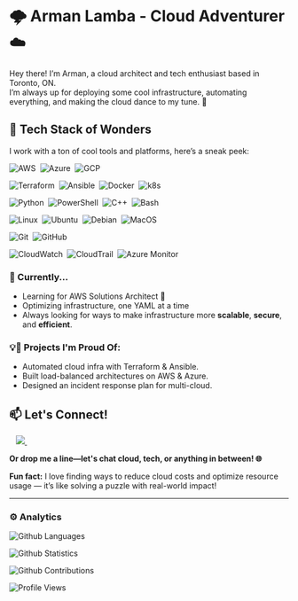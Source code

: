 # 🌩️ Arman Lamba - Cloud Adventurer☁️

Hey there! I’m Arman, a cloud architect and tech enthusiast based in Toronto, ON.<br/>
I’m always up for deploying some cool infrastructure, automating everything, and making the cloud dance to my tune. 🚀

## 🔧 Tech Stack of Wonders

I work with a ton of cool tools and platforms, here’s a sneak peek:

  ![AWS](https://img.shields.io/badge/-AWS-05122A?style=flat&logo=Amazon)&nbsp;
  ![Azure](https://img.shields.io/badge/-Azure-05122A?style=flat&logo=microsoft-azure&logoColor=lightblue)&nbsp;
  ![GCP](https://img.shields.io/badge/-GoogleCloud-05122A?style=flat&logo=GoogleCloud)&nbsp;
  
  ![Terraform](https://img.shields.io/badge/-Terraform-05122A?style=flat&logo=Terraform&logoColor=5f43e9)&nbsp;
  ![Ansible](https://img.shields.io/badge/-Ansible-05122A?style=flat&logo=Ansible)&nbsp;
  ![Docker](https://img.shields.io/badge/-Docker-05122A?style=flat&logo=docker)&nbsp;
  ![k8s](https://img.shields.io/badge/-Kubernetes-05122A?style=flat&logo=Kubernetes)&nbsp;
  
  ![Python](https://img.shields.io/badge/-Python%20%EF%B8%8F-05122A?style=flat&logo=Python&logoColor=yellow)&nbsp;
  ![PowerShell](https://img.shields.io/badge/-PowerShell-05122A?style=flat&logo=powershell)&nbsp;
  ![C++](https://img.shields.io/badge/-C++-05122A?style=flat&logo=cplusplus&logoColor=lightgreen)&nbsp;
  ![Bash](https://img.shields.io/badge/-Bash%20%EF%B8%8F-05122A?style=flat&logo=Linux&logoColor=white)&nbsp;

  
  ![Linux](https://img.shields.io/badge/-Linux-05122A?style=flat&logo=linux)&nbsp;
  ![Ubuntu](https://img.shields.io/badge/Ubuntu-05122A?style=flat&logo=ubuntu&logoColor=orange)&nbsp;
  ![Debian](https://img.shields.io/badge/-Debian-05122A?style=flat&logo=Debian&logoColor=a80030)&nbsp;
  ![MacOS](https://img.shields.io/badge/-MacOS-05122A?style=flat&logo=apple&logoColor=white)&nbsp;

  ![Git](https://img.shields.io/badge/-Git-05122A?style=flat&logo=git)&nbsp;
  ![GitHub](https://img.shields.io/badge/-GitHub-05122A?style=flat&logo=github)&nbsp;

  ![CloudWatch](https://img.shields.io/badge/-CloudWatch-05122A?style=flat&logo=amazoncloudwatch&logoColor=FF4F8B)&nbsp;
  ![CloudTrail](https://img.shields.io/badge/-CloudTrail-05122A?style=flat&logo=amazon-aws&logoColor=FF9900)&nbsp;
  ![Azure Monitor](https://img.shields.io/badge/-Azure%20Monitor-05122A?style=flat&logo=microsoft-azure&logoColor=0078D4)&nbsp;
  
### 🌱 Currently...
- Learning for AWS Solutions Architect 🧠
- Optimizing infrastructure, one YAML at a time
- Always looking for ways to make infrastructure more **scalable**, **secure**, and **efficient**.

### 💡🎯 Projects I'm Proud Of:
- Automated cloud infra with Terraform & Ansible.
- Built load-balanced architectures on AWS & Azure.
- Designed an incident response plan for multi-cloud.

## 📫 Let's Connect!
  </a>&nbsp;&nbsp;
  <a href="https://www.linkedin.com/in/armanlamba">
     <img src="https://img.shields.io/badge/linkedin-%230077B5.svg?&style=for-the-badge&logo=linkedin&logoColor=white" />
  </a>&nbsp;&nbsp;
  
**Or drop me a line—let's chat cloud, tech, or anything in between! 🌐**

**Fun fact:** I love finding ways to reduce cloud costs and optimize resource usage — it’s like solving a puzzle with real-world impact!

---
### ⚙️ Analytics

![Github Languages](https://github-readme-stats.vercel.app/api/top-langs/?username=armanlamba&layout=compact&count_private=true)

![Github Statistics](https://github-readme-stats.vercel.app/api/?username=armanlamba&count_private=true&show_icons=true&theme=tokyonight)

![Github Contributions](https://github-readme-streak-stats.herokuapp.com/?user=armanlamba&hide_border=true)

![Profile Views](https://estruyf-github.azurewebsites.net/api/VisitorHit?user=armanlamba&repo=armanlamba&countColorcountColor)



